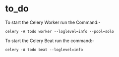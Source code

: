 # to_do

To start the Celery Worker run the Command:-
    
    celery -A todo worker --loglevel=info --pool=solo


To start the Celery Beat run the command:-
    
    celery -A todo beat --loglevel=info
